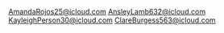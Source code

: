 AmandaRojos25@icloud.com
AnsleyLamb632@icloud.com
KayleighPerson30@icloud.com
ClareBurgess563@icloud.com


